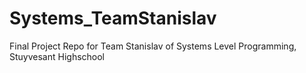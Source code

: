 # Systems_TeamStanislav
Final Project Repo for Team Stanislav of Systems Level Programming, Stuyvesant Highschool
